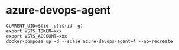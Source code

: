# azure-devops-agent

```
CURRENT_UID=$(id -u):$(id -g)
export VSTS_TOKEN=xxx
export VSTS_ACCOUNT=xxx
docker-compose up -d --scale azure-devops-agent=4 --no-recreate
```